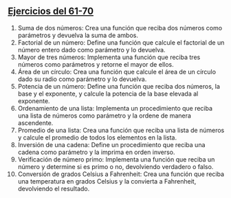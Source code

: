 ## [Ejercicios del 61-70](61-70/)

1. Suma de dos números:
Crea una función que reciba dos números como parámetros y devuelva la suma de
ambos.
2. Factorial de un número:
Define una función que calcule el factorial de un número entero dado como parámetro y lo
devuelva.
3. Mayor de tres números:
Implementa una función que reciba tres números como parámetros y retorne el mayor de
ellos.
4. Área de un círculo:
Crea una función que calcule el área de un círculo dado su radio como parámetro y lo
devuelva.
5. Potencia de un número:
Define una función que reciba dos números, la base y el exponente, y calcule la potencia
de la base elevada al exponente.
6. Ordenamiento de una lista:
Implementa un procedimiento que reciba una lista de números como parámetro y la
ordene de manera ascendente.
7. Promedio de una lista:
Crea una función que reciba una lista de números y calcule el promedio de todos los
elementos en la lista.
8. Inversión de una cadena:
Define un procedimiento que reciba una cadena como parámetro y la imprima en orden
inverso.
9. Verificación de número primo:
Implementa una función que reciba un número y determine si es primo o no, devolviendo
verdadero o falso.
10. Conversión de grados Celsius a Fahrenheit:
Crea una función que reciba una temperatura en grados Celsius y la convierta a
Fahrenheit, devolviendo el resultado.